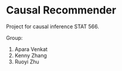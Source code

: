 # Causal Recommender

Project for causal inference STAT 566.

Group:
1. Apara Venkat
2. Kenny Zhang
3. Ruoyi Zhu
